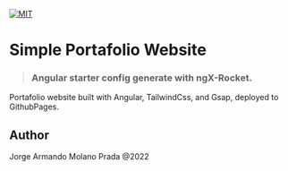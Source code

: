 [![MIT](https://poser.pugx.org/pixel418/markdownify/license)](https://opensource.org/licenses/MIT)

# Simple Portafolio Website

> ### Angular starter config generate with ngX-Rocket.

Portafolio website built with Angular, TailwindCss, and Gsap, deployed to GithubPages.

Author
--------

Jorge Armando Molano Prada @2022
